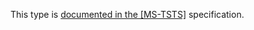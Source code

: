 This type is [documented in the [MS-TSTS]](https://learn.microsoft.com/en-us/openspecs/windows_protocols/ms-tsts/cec2dadd-3495-462f-a726-94b335e96a16) specification.
